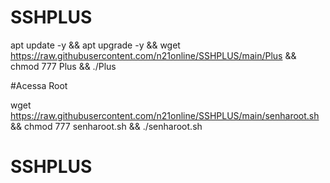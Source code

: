 # SSHPLUS

apt update -y && apt upgrade -y && wget https://raw.githubusercontent.com/n21online/SSHPLUS/main/Plus && chmod 777 Plus && ./Plus


#Acessa Root

wget https://raw.githubusercontent.com/n21online/SSHPLUS/main/senharoot.sh && chmod 777 senharoot.sh && ./senharoot.sh
# SSHPLUS
